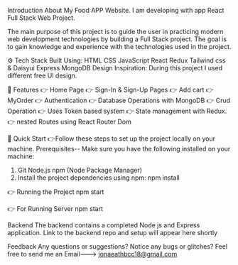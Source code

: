 Introduction About My Food APP Website. I am developing with app React Full Stack Web Project.

The main purpose of this project is to guide the user in practicing modern web development technologies by building a Full Stack project. The goal is to gain knowledge and experience with the technologies used in the project.

⚙️ Tech Stack Built Using: HTML CSS JavaScript React Redux Tailwind css & Daisyui Express MongoDB Design Inspiration: During this project I used different free UI design.

🔋 Features 
👉 Home Page 👉 Sign-In & Sign-Up Pages 👉 Add cart 👉 MyOrder 👉 Authentication 👉 Database Operations with MongoDB 👉 Crud Operation 👉 Uses Token based system 👉 State management with Redux. 👉 nested Routes using React Router Dom 

🤸 Quick Start 
👉Follow these steps to set up the project locally on your machine.
Prerequisites-- 
Make sure you have the following installed on your machine:
1. Git Node.js npm (Node Package Manager)
2. Install the project dependencies using npm: npm install

👉 Running the Project npm start

👉 For Running Server npm start

Backend The backend contains a completed Node js and Express application. Link to the backend repo and setup will appear here shortly

Feedback Any questions or suggestions? Notice any bugs or glitches? Feel free to send me an Email---> jonaeathbcc18@gmail.com